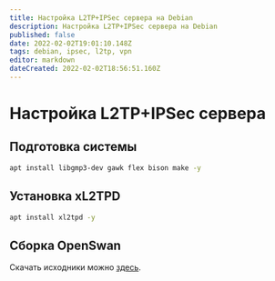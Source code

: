 ```yaml
---
title: Настройка L2TP+IPSec сервера на Debian
description: Настройка L2TP+IPSec сервера на Debian
published: false
date: 2022-02-02T19:01:10.148Z
tags: debian, ipsec, l2tp, vpn
editor: markdown
dateCreated: 2022-02-02T18:56:51.160Z
---
```


# Настройка L2TP+IPSec сервера
## Подготовка системы
```bash
apt install libgmp3-dev gawk flex bison make -y
```

## Установка xL2TPD
```bash
apt install xl2tpd -y
```

## Сборка OpenSwan
Скачать исходники можно [здесь](https://files.delovoyadmin.net/l2tp/openswan-v2.6.52.3.tar.gz).
